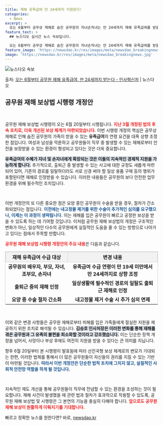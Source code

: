 ```yaml
---
title: 재해 유족급여 만 24세까지 지원된다!
categories:
  - News
excerpt: >
  오는 6월부터 공무상 재해로 숨진 공무원의 자녀손자녀는 만 24세까지 재해 유족급여를 받을 수 있게 된다. …
feature_text: >
  ## 뉴스다오 실시간 뉴스 속보입니다.

  오는 6월부터 공무상 재해로 숨진 공무원의 자녀손자녀는 만 24세까지 재해 유족급여를 받을 수 있게 된다. …
feature_image: 'https://newsdao.kr/res/images/meta/newsdao_breakingnews.jpg'
image: 'https://newsdao.kr/res/images/meta/newsdao_breakingnews.jpg'
---
```


![뉴스다오 속보](https://newsdao.kr/res/images/meta/newsdao_breakingnews.jpg)

<p>출처: <a href="https://newsdao.kr/3583" rel="dofollow">오는 6월부터 공무원 재해 유족급여, 만 24세까지 받는다 - 인사혁신처</a> | 뉴스다오</p>

<h2 data-ke-size="size26">공무원 재해 보상법 시행령 개정안</h2>

<p data-ke-size="size16">&nbsp;</p>

공무원 재해 보상법 시행령이 오는 6월 20일부터 시행됩니다. <b><span style="color: #ee2323;">지난 3월 개정된 법의 후속 조치로, 더욱 개선된 보상 체계가 마련되었습니다.</span></b> 이번 시행령 개정의 핵심은 공무상 재해로 인해 숨진 공무원의 가족이 받을 수 있는 <b>유족급여</b>의 연령 요건을 대폭 상향 조정한 점입니다. 여성과 남성을 막론하고 공무원들이 직무 중 발생할 수 있는 재해로부터 안전을 보장받을 수 있는 환경이 형성되고 있다는 것은 더욱 중요합니다. 

<b><span style="background-color: #21538527;">유족급여의 수혜가 자녀 및 손자녀에게 확장되는 것은 이들의 지속적인 경제적 지원을 가능하게 합니다.</span></b> 추가적으로, 출퇴근 중 발생할 수 있는 사고에 대한 규정도 새롭게 마련되어 있어, 기존의 경로를 일탈하더라도 서로 신경 써야 할 일상 용품 구매 등의 행위가 포함된다면 재해로 인정받을 수 있습니다. 이러한 내용들은 공무원의 보다 안전한 업무 환경을 위해 필수적인 조치입니다.

<p data-ke-size="size16">&nbsp;</p>

이번 개정안의 또 다른 중요한 점은 요양 중인 공무원이 수술을 받을 경우, 절차가 간소화되었다는 점입니다. <b><span style="color: #1a5490;">이전에는 내고정물 제거를 위한 수술이 추가적인 심의를 요구했으나, 이제는 이 과정이 생략됩니다.</span></b> 이는 재해를 입은 공무원이 빠르고 공정한 보상을 받을 수 있도록 하는 데 기여할 것입니다. 이처럼 공무원 재해 보상법의 개정은 구조적인 변화가 아닌, 일상적인 다수의 공무원에게 실질적인 도움을 줄 수 있는 방향으로 나아가고 있다는 점에서 주목할 만합니다.

<b><span style="color: #ee2323;">공무원 재해 보상법 시행령 개정안의 주요 내용</span></b>은 다음과 같습니다.

<table style="border: 1px solid #ccc; width: 100%; border-collapse: collapse;">
    <thead>
        <tr>
            <th style="text-align: center; border: 1px solid #ccc; background-color: #f2f2f2;">재해 유족급여 수급 대상</th>
            <th style="text-align: center; border: 1px solid #ccc; background-color: #f2f2f2;">변경 내용</th>
        </tr>
    </thead>
    <tbody>
        <tr>
            <td style="text-align: center; height: 17px;"><b>공무원의 배우자, 부모, 자녀, 조부모, 손자녀</b></td>
            <td style="text-align: center; height: 17px;"><b>유족급여 수급 연령이 만 19세 미만에서 만 24세까지로 상향 조정</b></td>
        </tr>
        <tr>
            <td style="text-align: center; height: 17px;"><b>출퇴근 중의 재해 인정</b></td>
            <td style="text-align: center; height: 17px;"><b>일상생활에 필수적인 경로의 일탈도 출퇴근 재해로 인정</b></td>
        </tr>
        <tr>
            <td style="text-align: center; height: 17px;"><b>요양 중 수술 절차 간소화</b></td>
            <td style="text-align: center; height: 17px;"><b>내고정물 제거 수술 시 추가 심의 면제</b></td>
        </tr>
    </tbody>
</table>

<p data-ke-size="size16">&nbsp;</p>

이와 같은 변경 사항들은 공무원 재해로부터 피해를 입은 가족들에게 절실한 지원을 제공하기 위한 조치로 해석될 수 있습니다. <b><span style="background-color: #21538527;">김승호 인사처장은 이러한 변화를 통해 재해를 겪은 공무원과 그 유족의 불편을 최소화할 것이라고 강조했습니다.</span></b> 이는 단순한 정책 개정을 넘어서, 사망이나 부상 후에도 여전히 지원을 받을 수 있다는 큰 의미를 지닙니다.

향후 6월 20일부터 본 시행령이 발효됨에 따라 선진국형 보상 체계로의 변모가 기대되는 한편, 이러한 법제를 통해서 더 많은 공무원들이 자신들의 권리를 지킬 수 있는 기반이 마련될 것입니다. <b><span style="color: #1a5490;">따라서 이번 개정안은 단순한 법적 조치에 그치지 않고, 실질적인 사회적 안전망 역할을 하게 될 것입니다.</span></b>

<p data-ke-size="size16">&nbsp;</p>

지속적인 제도 개선을 통해 공무원들이 직무에 전념할 수 있는 환경을 조성하는 것이 필요합니다. 재해 사건이 발생했을 때 관련 법과 절차가 효과적으로 작용할 수 있도록, 공무원 재해 보상법 및 시행령은 그 본연의 기능을 충실히 다해야 합니다. <b><span style="color: #ee2323;">앞으로도 공무원 재해 보상이 원활하게 이뤄지기를 기대합니다.</span></b> 

빠르고 정확한 뉴스를 원한다면? 바로, <a href="https://newsdao.kr" rel="dofollow">newsdao.kr</a>


